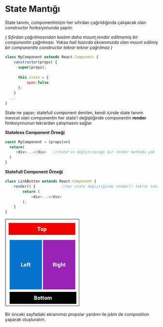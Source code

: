 # State Mantığı

State tanımı,  componentimizin her sıfırdan çağrıldığında çalışacak olan constructor fonksiyonunda yapılır.

_\( Sıfırdan çağrılmasından kastım daha mount,render edilmemiş bir componentin çağrılması. Yoksa hali hazırda ekranımızda olan mount edilmiş bir componentte constructor tekrar tekrar çağrılmaz \)_

```js
class MyComponent extends React.Component {
    constructor(props) {
      super(props);

      this.state = {
          open:false
      };
    }
  ...
}
```

State ne yapar;  statefull component denilen, kendi içinde state tanımı mevcut olan componentin her state'i değiştiğinde componentin **render** fonksiyonunun tekrardan çalışmasını sağlar.



**Stateless Component Örneği**

```js
const MyComponent = (props)=>{
  return( 
     <div>...</div>   //state'in değiştireceği bir render methodu yok
  )
} 
```



**Statefull Component Örneği**

```js
class LinkButton extends React.Component {
    render() {            //her state değiştiğinde render() tekrar tekrar çalışacak
        return (
            <div>...</div>
        );
    }
}
```

![](/assets/Desktop22.png)

Bir önceki sayfadaki ekranımızı propslar yardımı ile jsbin de composition yaparak oluşturalım.

